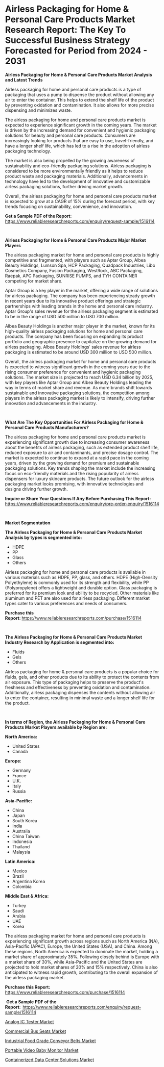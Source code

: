 <p><h1>Airless Packaging for Home & Personal Care Products Market Research Report: The Key To Successful Business Strategy Forecasted for Period from 2024 - 2031</h1></p><p><strong>Airless Packaging for Home & Personal Care Products Market Analysis and Latest Trends</strong></p>
<p><p>Airless packaging for home and personal care products is a type of packaging that uses a pump to dispense the product without allowing any air to enter the container. This helps to extend the shelf life of the product by preventing oxidation and contamination. It also allows for more precise dispensing and minimizes waste.</p><p>The airless packaging for home and personal care products market is expected to experience significant growth in the coming years. The market is driven by the increasing demand for convenient and hygienic packaging solutions for beauty and personal care products. Consumers are increasingly looking for products that are easy to use, travel-friendly, and have a longer shelf life, which has led to a rise in the adoption of airless packaging technology.</p><p>The market is also being propelled by the growing awareness of sustainability and eco-friendly packaging solutions. Airless packaging is considered to be more environmentally friendly as it helps to reduce product waste and packaging materials. Additionally, advancements in technology have led to the development of innovative and customizable airless packaging solutions, further driving market growth.</p><p>Overall, the airless packaging for home and personal care products market is expected to grow at a CAGR of 15% during the forecast period, with key trends focusing on sustainability, convenience, and innovation.</p></p>
<p><strong>Get a Sample PDF of the Report:&nbsp;</strong> <a href="https://www.reliableresearchreports.com/enquiry/request-sample/1516114">https://www.reliableresearchreports.com/enquiry/request-sample/1516114</a></p>
<p>&nbsp;</p>
<p><strong>Airless Packaging for Home & Personal Care Products Major Market Players</strong></p>
<p><p>The airless packaging market for home and personal care products is highly competitive and fragmented, with players such as Aptar Group, Albea Beauty Holdings, Lumson Spa, HCP Packaging, Quadpack Industries, Libo Cosmetics Company, Fusion Packaging, WestRock, ABC Packaging, Raepak, APC Packaging, SUNRISE PUMPS, and TYH CONTAINER competing for market share.</p><p>Aptar Group is a key player in the market, offering a wide range of solutions for airless packaging. The company has been experiencing steady growth in recent years due to its innovative product offerings and strategic partnerships with leading brands in the home and personal care industry. Aptar Group's sales revenue for the airless packaging segment is estimated to be in the range of USD 500 million to USD 700 million.</p><p>Albea Beauty Holdings is another major player in the market, known for its high-quality airless packaging solutions for home and personal care products. The company has been focusing on expanding its product portfolio and geographic presence to capitalize on the growing demand for airless packaging. Albea Beauty Holdings' sales revenue for airless packaging is estimated to be around USD 300 million to USD 500 million.</p><p>Overall, the airless packaging market for home and personal care products is expected to witness significant growth in the coming years due to the rising consumer preference for convenient and hygienic packaging solutions. The market size is projected to reach USD 6.34 billion by 2025, with key players like Aptar Group and Albea Beauty Holdings leading the way in terms of market share and revenue. As more brands shift towards sustainable and innovative packaging solutions, the competition among players in the airless packaging market is likely to intensify, driving further innovation and advancements in the industry.</p></p>
<p>&nbsp;</p>
<p><strong>What Are The Key Opportunities For Airless Packaging for Home & Personal Care Products Manufacturers?</strong></p>
<p><p>The airless packaging for home and personal care products market is experiencing significant growth due to increasing consumer awareness about the benefits of airless packaging, such as extended product shelf life, reduced exposure to air and contaminants, and precise dosage control. The market is expected to continue to expand at a rapid pace in the coming years, driven by the growing demand for premium and sustainable packaging solutions. Key trends shaping the market include the increasing focus on eco-friendly materials and the rising popularity of airless dispensers for luxury skincare products. The future outlook for the airless packaging market looks promising, with innovative technologies and designs driving further growth.</p></p>
<p><strong>Inquire or Share Your Questions If Any Before Purchasing This Report:</strong> <a href="https://www.reliableresearchreports.com/enquiry/pre-order-enquiry/1516114">https://www.reliableresearchreports.com/enquiry/pre-order-enquiry/1516114</a></p>
<p>&nbsp;</p>
<p><strong>Market Segmentation</strong></p>
<p><strong>The Airless Packaging for Home & Personal Care Products Market Analysis by types is segmented into:</strong></p>
<p><ul><li>HDPE</li><li>PP</li><li>Glass</li><li>Others</li></ul></p>
<p><p>Airless packaging for home and personal care products is available in various materials such as HDPE, PP, glass, and others. HDPE (High-Density Polyethylene) is commonly used for its strength and flexibility, while PP (Polypropylene) offers a lightweight and durable option. Glass packaging is preferred for its premium look and ability to be recycled. Other materials like aluminum and PET are also used for airless packaging. Different market types cater to various preferences and needs of consumers.</p></p>
<p><strong>Purchase this Report:&nbsp;</strong><a href="https://www.reliableresearchreports.com/purchase/1516114">https://www.reliableresearchreports.com/purchase/1516114</a></p>
<p>&nbsp;</p>
<p><strong>The Airless Packaging for Home & Personal Care Products Market Industry Research by Application is segmented into:</strong></p>
<p><ul><li>Fluids</li><li>Gels</li><li>Others</li></ul></p>
<p><p>Airless packaging for home & personal care products is a popular choice for fluids, gels, and other products due to its ability to protect the contents from air exposure. This type of packaging helps to preserve the product's freshness and effectiveness by preventing oxidation and contamination. Additionally, airless packaging dispenses the contents without allowing air to enter the container, resulting in minimal waste and a longer shelf life for the product.</p></p>
<p>&nbsp;</p>
<p><strong>In terms of Region, the Airless Packaging for Home & Personal Care Products Market Players available by Region are:</strong></p>
<p>
    <p> <strong> North America: </strong>
        <ul>
            <li>United States</li>
            <li>Canada</li>
        </ul>
        </p> 
    <p> <strong> Europe: </strong>
        <ul>
            <li>Germany</li>
            <li>France</li>
            <li>U.K.</li>
            <li>Italy</li>
            <li>Russia</li>
        </ul>
        </p> 
    <p> <strong> Asia-Pacific: </strong>
        <ul>
            <li>China</li>
            <li>Japan</li>
            <li>South Korea</li>
            <li>India</li>
            <li>Australia</li>
            <li>China Taiwan</li>
            <li>Indonesia</li>
            <li>Thailand</li>
            <li>Malaysia</li>
        </ul>
        </p> 
    <p> <strong> Latin America: </strong>
        <ul>
            <li>Mexico</li>
            <li>Brazil</li>
            <li>Argentina Korea</li>
            <li>Colombia</li>
        </ul>
        </p> 
    <p> <strong> Middle East & Africa: </strong>
        <ul>
            <li>Turkey</li>
            <li>Saudi</li>
            <li>Arabia</li>
            <li>UAE</li>
            <li>Korea</li>
        </ul>
    </p>
    </p>
<p><p>The airless packaging market for home and personal care products is experiencing significant growth across regions such as North America (NA), Asia-Pacific (APAC), Europe, the United States (USA), and China. Among these regions, North America is expected to dominate the market, holding a market share of approximately 35%. Following closely behind is Europe with a market share of 30%, while Asia-Pacific and the United States are projected to hold market shares of 20% and 15% respectively. China is also anticipated to witness rapid growth, contributing to the overall expansion of the airless packaging market.</p></p>
<p><strong>Purchase this Report: </strong><a href="https://www.reliableresearchreports.com/purchase/1516114">https://www.reliableresearchreports.com/purchase/1516114</a></p>
<p>&nbsp;<strong>Get a Sample PDF of the Report:&nbsp;&nbsp;</strong><a href="https://www.reliableresearchreports.com/enquiry/request-sample/1516114">https://www.reliableresearchreports.com/enquiry/request-sample/1516114</a></p>
<p><strong></strong></p>
<p><p><a href="https://view.publitas.com/reportprime-1/analog-ic-tester-market-analysis-and-market-size-global-industry-overview-market-segmentation-and-forecast-2024-to-2031/">Analog IC Tester Market</a></p><p><a href="https://view.publitas.com/reportprime-1/commercial-bus-seats-market-centers-on-aspects-such-as-market-growth-market-share-market-opportunity-and-projected-forecasts-spanning-from-2024-to-2031/">Commercial Bus Seats Market</a></p><p><a href="https://skillful-vermicelli-b89.notion.site/Industrial-Food-Grade-Conveyor-Belts-Market-Centers-on-Aspects-such-as-Market-Growth-Market-Share--03b40aa7fa1d4eedb0fde21cb9d8ee03">Industrial Food Grade Conveyor Belts Market</a></p><p><a href="https://eight-handstand-8fb.notion.site/Portable-Video-Baby-Monitor-Market-Size-Global-Industry-Overview-Market-Segmentation-and-Forecast--beff92cf61464822bd5cddc8b925f1ed">Portable Video Baby Monitor Market</a></p><p><a href="https://simplistic-meeting-7ee.notion.site/Containerized-Data-Center-Solutions-Market-Size-Reflecting-a-Forecast-Till-2031-Market-By-Type-By--ade38817f4f34a0688d082a4bebb339e">Containerized Data Center Solutions Market</a></p></p>